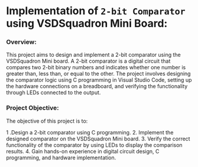 # Implementation of `2-bit Comparator` using VSDSquadron Mini Board:
###  Overview:  
This project aims to design and implement a 2-bit comparator using the VSDSquadron Mini board. A 2-bit comparator is a digital circuit that compares two 2-bit binary numbers and indicates whether one number is greater than, less than, or equal to the other. The project involves designing the comparator logic using C programming in Visual Studio Code, setting up the hardware connections on a breadboard, and verifying the functionality through LEDs connected to the output.  

###  Project Objective:    
The objective of this project is to:

1 .Design a 2-bit comparator using C programming.
2. Implement the designed comparator on the VSDSquadron Mini board.
3. Verify the correct functionality of the comparator by using LEDs to display the comparison results.
4. Gain hands-on experience in digital circuit design, C programming, and hardware implementation.
